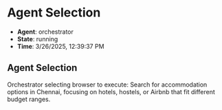 # Agent Selection

- **Agent**: orchestrator
- **State**: running
- **Time**: 3/26/2025, 12:39:37 PM

## Agent Selection

Orchestrator selecting browser to execute: Search for accommodation options in Chennai, focusing on hotels, hostels, or Airbnb that fit different budget ranges.


